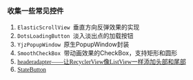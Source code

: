 ### 收集一些常见控件

1. `ElasticScrollView `垂直方向反弹效果的实现
2. `DotsLoadingButton `淡入淡出点的加载按钮
3. `YjzPopupWindow `原生PopupWindow封装
4. `SmoothCheckBox `带动画效果的CheckBox，支持矩形和圆形
5. <font face="楷体">[headeradapter——让RecyclerView像ListView一样添加头部和尾部](https://github.com/donkingliang/HeaderViewAdapter)</font>
6. <font face="楷体">[StateButton](https://github.com/niniloveyou/StateButton)</font>


